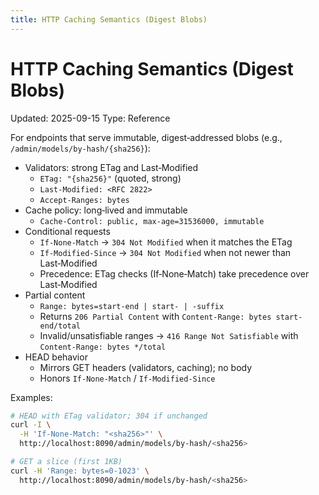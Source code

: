 ```yaml
---
title: HTTP Caching Semantics (Digest Blobs)
---
```


# HTTP Caching Semantics (Digest Blobs)
Updated: 2025-09-15
Type: Reference

For endpoints that serve immutable, digest‑addressed blobs (e.g., `/admin/models/by-hash/{sha256}`):

- Validators: strong ETag and Last‑Modified
  - `ETag: "{sha256}"` (quoted, strong)
  - `Last-Modified: <RFC 2822>`
  - `Accept-Ranges: bytes`
- Cache policy: long‑lived and immutable
  - `Cache-Control: public, max-age=31536000, immutable`
- Conditional requests
  - `If-None-Match` → `304 Not Modified` when it matches the ETag
  - `If-Modified-Since` → `304 Not Modified` when not newer than Last‑Modified
  - Precedence: ETag checks (If‑None‑Match) take precedence over Last‑Modified
- Partial content
  - `Range: bytes=start-end | start- | -suffix`
  - Returns `206 Partial Content` with `Content-Range: bytes start-end/total`
  - Invalid/unsatisfiable ranges → `416 Range Not Satisfiable` with `Content-Range: bytes */total`
- HEAD behavior
  - Mirrors GET headers (validators, caching); no body
  - Honors `If-None-Match` / `If-Modified-Since`

Examples:

```bash
# HEAD with ETag validator; 304 if unchanged
curl -I \
  -H 'If-None-Match: "<sha256>"' \
  http://localhost:8090/admin/models/by-hash/<sha256>

# GET a slice (first 1KB)
curl -H 'Range: bytes=0-1023' \
  http://localhost:8090/admin/models/by-hash/<sha256>
```
